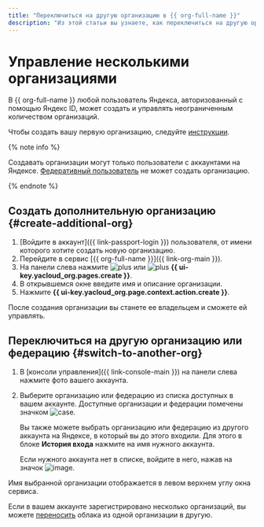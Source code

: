 ```yaml
---
title: "Переключиться на другую организацию в {{ org-full-name }}"
description: "Из этой статьи вы узнаете, как переключиться на другую организацию в {{ org-name }}."
---
```


# Управление несколькими организациями


В {{ org-full-name }} любой пользователь Яндекса, авторизованный с помощью Яндекс ID, может создать и управлять неограниченным количеством организаций.

Чтобы создать вашу первую организацию, следуйте [инструкции](enable-org.md).

{% note info %}

Создавать организации могут только пользователи с аккаунтами на Яндексе. [Федеративный пользователь](../../iam/concepts/users/accounts.md#saml-federation) не может создать организацию.

{% endnote %}

## Создать дополнительную организацию {#create-additional-org}

1. [Войдите в аккаунт]({{ link-passport-login }}) пользователя, от имени которого хотите создать новую организацию.
1. Перейдите в сервис [{{ org-full-name }}]({{ link-org-main }}).
1. На панели слева нажмите ![plus](../../_assets/console-icons/plus.svg) или ![plus](../../_assets/console-icons/plus.svg) **{{ ui-key.yacloud_org.pages.create }}**.
1. В открывшемся окне введите имя и описание организации.
1. Нажмите **{{ ui-key.yacloud_org.page.context.action.create }}**.

После создания организации вы станете ее владельцем и сможете ей управлять.

## Переключиться на другую организацию или федерацию {#switch-to-another-org}

1. В [консоли управления]({{ link-console-main }}) на панели слева нажмите фото вашего аккаунта.
1. Выберите организацию или федерацию из списка доступных в вашем аккаунте. Доступные организации и федерации помечены значком ![case](../../_assets/console-icons/briefcase.svg).

    Вы также можете выбрать организацию или федерацию из другого аккаунта на Яндексе, в который вы до этого входили. Для этого в блоке **История входа** нажмите на имя нужного аккаунта.

    Если нужного аккаунта нет в списке, войдите в него, нажав на значок ![image](../../_assets/console-icons/plus.svg).

Имя выбранной организации отображается в левом верхнем углу окна сервиса.

Если в вашем аккаунте зарегистрировано несколько организаций, вы можете [переносить](../../resource-manager/operations/cloud/change-organization.md) облака из одной организации в другую.
